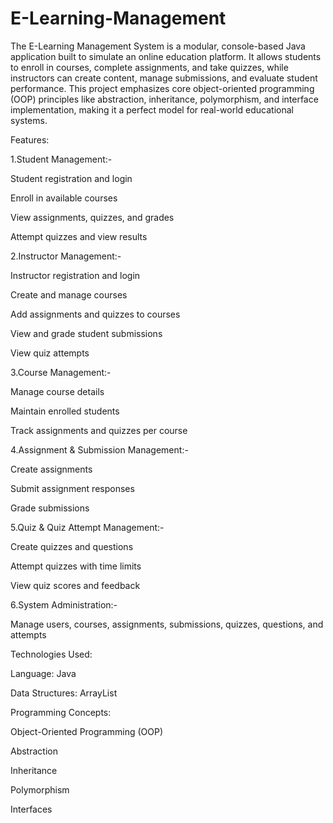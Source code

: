 # E-Learning-Management


The E-Learning Management System is a modular, console-based Java application built to simulate an online education platform.
It allows students to enroll in courses, complete assignments, and take quizzes, while instructors can create content, manage submissions, and evaluate student performance.
This project emphasizes core object-oriented programming (OOP) principles like abstraction, inheritance, polymorphism, and interface implementation, making it a perfect model for real-world educational systems.

Features:

1.Student Management:-

Student registration and login

Enroll in available courses

View assignments, quizzes, and grades

Attempt quizzes and view results

2.Instructor Management:-

Instructor registration and login

Create and manage courses

Add assignments and quizzes to courses

View and grade student submissions

View quiz attempts

3.Course Management:-

Manage course details

Maintain enrolled students

Track assignments and quizzes per course

4.Assignment & Submission Management:-

Create assignments

Submit assignment responses

Grade submissions

5.Quiz & Quiz Attempt Management:-

Create quizzes and questions

Attempt quizzes with time limits

View quiz scores and feedback

6.System Administration:-

Manage users, courses, assignments, submissions, quizzes, questions, and attempts


Technologies Used:

Language: Java

Data Structures: ArrayList

Programming Concepts:

Object-Oriented Programming (OOP)

Abstraction

Inheritance

Polymorphism

Interfaces
